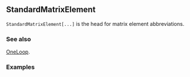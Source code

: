 ## StandardMatrixElement

`StandardMatrixElement[...]` is the head for matrix element abbreviations.

### See also

[OneLoop](OneLoop).

### Examples